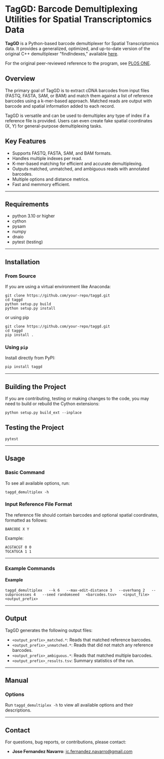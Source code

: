 # TagGD: Barcode Demultiplexing Utilities for Spatial Transcriptomics Data

**TagGD** is a Python-based barcode demultiplexer for Spatial Transcriptomics data.
It provides a generalized, optimized, and up-to-date version of the original C++ demultiplexer "findIndexes," available [here](https://github.com/pelinakan/UBD).

For the original peer-reviewed reference to the program, see [PLOS ONE](http://www.plosone.org/article/info%3Adoi%2F10.1371%2Fjournal.pone.0057521).

## Overview

The primary goal of TagGD is to extract cDNA barcodes from input files (FASTQ, FASTA, SAM, or BAM)
and match them against a list of reference barcodes using a k-mer-based approach. Matched reads are
output with barcode and spatial information added to each record.

TagGD is versatile and can be used to demultiplex any type of index if a reference file is provided.
Users can even create fake spatial coordinates (X, Y) for general-purpose demultiplexing tasks.

## Key Features

- Supports FASTQ, FASTA, SAM, and BAM formats.
- Handles multiple indexes per read.
- K-mer-based matching for efficient and accurate demultiplexing.
- Outputs matched, unmatched, and ambiguous reads with annotated barcodes.
- Multiple options and distance metrice.
- Fast and memmory efficient.

---

## Requirements

- python 3.10 or higher
- cython
- pysam
- numpy
- dnaio
- pytest (testing)

---

## Installation

### From Source

If you are using a virtual environment like Anaconda:

```console
git clone https://github.com/your-repo/taggd.git
cd taggd
python setup.py build
python setup.py install
```

or using pip

```console
git clone https://github.com/your-repo/taggd.git
cd taggd
pip install .
```

### Using `pip`

Install directly from PyPI:

```bash
pip install taggd
```

---

## Building the Project

If you are contributing, testing or making changes to the code, you may need to build or rebuild the Cython extensions:

```console
python setup.py build_ext --inplace
```

## Testing the Project

```console
pytest
```

---

## Usage

### Basic Command

To see all available options, run:

```console
taggd_demultiplex -h
```

### Input Reference File Format

The reference file should contain barcodes and optional spatial coordinates, formatted as follows:

```tsv
BARCODE X Y
```

Example:

```tsv
ACGTACGT 0 0
TGCATGCA 1 1
```

---

### Example Commands

#### Example

```console
taggd_demultiplex   --k 6   --max-edit-distance 3   --overhang 2   --subprocesses 4   --seed randomseed   <barcodes.tsv>   <input_file>   <output_prefix>
```

---

## Output

TagGD generates the following output files:

- `<output_prefix>_matched.*`: Reads that matched reference barcodes.
- `<output_prefix>_unmatched.*`: Reads that did not match any reference barcodes.
- `<output_prefix>_ambiguous.*`: Reads that matched multiple barcodes.
- `<output_prefix>_results.tsv`: Summary statistics of the run.

---

## Manual

### Options

Run `taggd_demultiplex -h` to view all available options and their descriptions.

---

## Contact

For questions, bug reports, or contributions, please contact:

- **Jose Fernandez Navarro**: <jc.fernandez.navarro@gmail.com>
